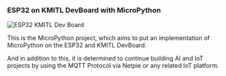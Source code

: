 ### ESP32 on KMITL DevBoard with MicroPython
![ESP32 KMITL Dev Board](https://github.com/PerfecXX/MicroPython-ESP32-AIoT-DevBoard/blob/main/doc/AIoT%20Board.png?raw=true "ESP32 KMITL Dev Board")

This is the MicroPython project, which aims to put an implementation of MicroPython on the ESP32 and KMITL DevBoard.

And in addition to this, it is determined to continue building AI and IoT projects by using the MQTT Protocol via Netpie or any related IoT platform.



